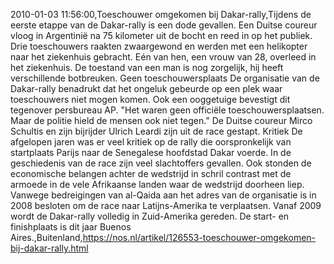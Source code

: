 2010-01-03 11:56:00,Toeschouwer omgekomen bij Dakar-rally,Tijdens de eerste etappe van de Dakar-rally is een dode gevallen. Een Duitse coureur vloog in Argentinië na 75 kilometer uit de bocht en reed in op het publiek. Drie toeschouwers raakten zwaargewond en werden met een helikopter naar het ziekenhuis gebracht. Eén van hen, een vrouw van 28, overleed in het ziekenhuis. De toestand van een man is nog zorgelijk, hij heeft verschillende botbreuken. Geen toeschouwersplaats De organisatie van de Dakar-rally benadrukt dat het ongeluk gebeurde op een plek waar toeschouwers niet mogen komen. Ook een ooggetuige bevestigt dit tegenover persbureau AP. "Het waren geen officiële toeschouwersplaatsen. Maar de politie hield de mensen ook niet tegen." De Duitse coureur Mirco Schultis en zijn bijrijder Ulrich Leardi zijn uit de race gestapt. Kritiek De afgelopen jaren was er veel kritiek op de rally die oorspronkelijk van startplaats Parijs naar de Senegalese hoofdstad Dakar voerde. In de geschiedenis van de race zijn veel slachtoffers gevallen. Ook stonden de economische belangen achter de wedstrijd in schril contrast met de armoede in de vele Afrikaanse landen waar de wedstrijd doorheen liep. Vanwege bedreigingen van al-Qaida aan het adres van de organisatie is in 2008 besloten om de race naar Latijns-Amerika te verplaatsen. Vanaf 2009 wordt de Dakar-rally volledig in Zuid-Amerika gereden. De start- en finishplaats is dit jaar Buenos Aires.,Buitenland,https://nos.nl/artikel/126553-toeschouwer-omgekomen-bij-dakar-rally.html